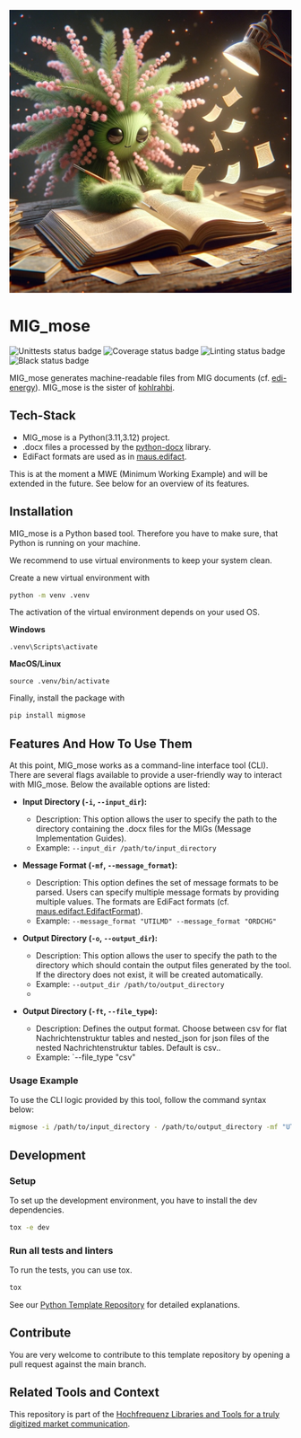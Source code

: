 ![migmose-logo](migmose-logo.jpeg)

# MIG_mose

![Unittests status badge](https://github.com/Hochfrequenz/migmose/workflows/Unittests/badge.svg)
![Coverage status badge](https://github.com/Hochfrequenz/migmose/workflows/Coverage/badge.svg)
![Linting status badge](https://github.com/Hochfrequenz/migmose/workflows/Linting/badge.svg)
![Black status badge](https://github.com/Hochfrequenz/migmose/workflows/Formatting/badge.svg)

MIG_mose generates machine-readable files from MIG documents (cf. [edi-energy](https://www.edi-energy.de/index.php?id=38)).
MIG_mose is the sister of [kohlrahbi](https://github.com/Hochfrequenz/kohlrahbi).

## Tech-Stack
- MIG_mose is a Python(3.11,3.12) project.
- .docx files a processed by the [python-docx](https://python-docx.readthedocs.io/en/latest/) library.
- EdiFact formats are used as in [maus.edifact](https://github.com/Hochfrequenz/mig_ahb_utility_stack/blob/main/src/maus/edifact.py).

This is at the moment a MWE (Minimum Working Example) and will be extended in the future.
See below for an overview of its features.

## Installation
MIG_mose is a Python based tool.
Therefore you have to make sure, that Python is running on your machine.

We recommend to use virtual environments to keep your system clean.

Create a new virtual environment with
```bash
python -m venv .venv
```

The activation of the virtual environment depends on your used OS.

**Windows**
```
.venv\Scripts\activate
```
**MacOS/Linux**
```
source .venv/bin/activate
```
Finally, install the package with

```bash
pip install migmose
```
## Features And How To Use Them

At this point, MIG_mose works as a command-line interface tool (CLI). There are several flags available to provide a user-friendly way to interact with MIG_mose.
Below the available options are listed:

- **Input Directory (`-i`, `--input_dir`):**
    - Description: This option allows the user to specify the path to the directory containing the .docx files for the MIGs (Message Implementation Guides).
    - Example: `--input_dir /path/to/input_directory`

- **Message Format (`-mf`, `--message_format`):**
    - Description: This option defines the set of message formats to be parsed. Users can specify multiple message formats by providing multiple values. The formats are EdiFact formats (cf. [maus.edifact.EdifactFormat](https://github.com/Hochfrequenz/mig_ahb_utility_stack/blob/main/src/maus/edifact.py)).
    - Example: `--message_format "UTILMD" --message_format "ORDCHG"`

- **Output Directory (`-o`, `--output_dir`):**
    - Description: This option allows the user to specify the path to the directory which should contain the output files generated by the tool. If the directory does not exist, it will be created automatically.
    - Example: `--output_dir /path/to/output_directory`
    -
- **Output Directory (`-ft`, `--file_type`):**
    - Description: Defines the output format. Choose between csv for flat Nachrichtenstruktur tables and nested_json for json files of the nested Nachrichtenstruktur tables. Default is csv..
    - Example: `--file_type "csv"
### Usage Example

To use the CLI logic provided by this tool, follow the command syntax below:

```bash
migmose -i /path/to/input_directory - /path/to/output_directory -mf "UTILMD" -mf "ORDCHG" -ft "csv"
```

## Development

### Setup

To set up the development environment, you have to install the dev dependencies.

```bash
tox -e dev
```

### Run all tests and linters

To run the tests, you can use tox.

```bash
tox
```
See our [Python Template Repository](https://github.com/Hochfrequenz/python_template_repository#how-to-use-this-repository-on-your-machine) for detailed explanations.

## Contribute

You are very welcome to contribute to this template repository by opening a pull request against the main branch.

## Related Tools and Context

This repository is part of the [Hochfrequenz Libraries and Tools for a truly digitized market communication](https://github.com/Hochfrequenz/digital_market_communication/).
